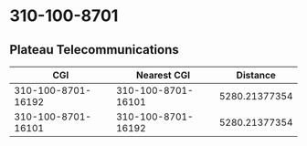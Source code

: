 # 310-100-8701
## Plateau Telecommunications


| CGI | Nearest CGI | Distance |
|-----|-------------|----------|
| 310-100-8701-16192 | 310-100-8701-16101 | 5280.21377354 |
| 310-100-8701-16101 | 310-100-8701-16192 | 5280.21377354 |
